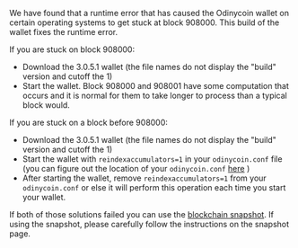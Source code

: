 We have found that a runtime error that has caused the Odinycoin wallet on certain operating systems to get stuck at block 908000. This build of the wallet fixes the runtime error.

If you are stuck on block 908000:
- Download the 3.0.5.1 wallet (the file names do not display the "build" version and cutoff the 1)
- Start the wallet. Block 908000 and 908001 have some computation that occurs and it is normal for them to take longer to process than a typical block would.

If you are stuck on a block before 908000:
- Download the 3.0.5.1 wallet (the file names do not display the "build" version and cutoff the 1)
- Start the wallet with `reindexaccumulators=1` in your `odinycoin.conf` file (you can figure out the location of your `odinycoin.conf` [here](https://odinycoin.freshdesk.com/support/solutions/articles/30000004664-where-are-my-wallet-dat-blockchain-and-configuration-conf-files-located-) )
- After starting the wallet, remove `reindexaccumulators=1` from your `odinycoin.conf` or else it will perform this operation each time you start your wallet.

If both of those solutions failed you can use the [blockchain snapshot](http://178.254.23.111/~pub/Odinycoin/Daily-Snapshots-Html/Odinycoin-Daily-Snapshots.html). If using the snapshot, please carefully follow the instructions on the snapshot page.